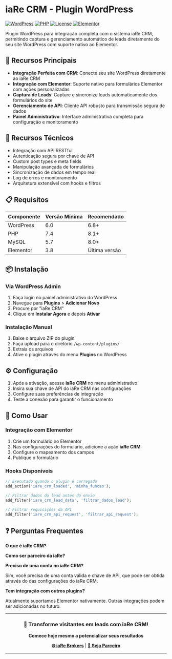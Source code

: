 # iaRe CRM - Plugin WordPress

[![WordPress](https://img.shields.io/badge/WordPress-6.0+-blue.svg)](https://wordpress.org/)
[![PHP](https://img.shields.io/badge/PHP-7.4+-purple.svg)](https://php.net/)
[![License](https://img.shields.io/badge/License-GPL%20v2+-green.svg)](https://www.gnu.org/licenses/gpl-2.0.html)
[![Elementor](https://img.shields.io/badge/Elementor-Compatible-orange.svg)](https://elementor.com/)

Plugin WordPress para integração completa com o sistema iaRe CRM, permitindo captura e gerenciamento automático de leads diretamente do seu site WordPress com suporte nativo ao Elementor.

## 🚀 Recursos Principais

- **Integração Perfeita com CRM**: Conecte seu site WordPress diretamente ao iaRe CRM
- **Integração com Elementor**: Suporte nativo para formulários Elementor com ações personalizadas
- **Captura de Leads**: Capture e sincronize leads automaticamente dos formulários do site
- **Gerenciamento de API**: Cliente API robusto para transmissão segura de dados
- **Painel Administrativo**: Interface administrativa completa para configuração e monitoramento

## 🔧 Recursos Técnicos

- Integração com API RESTful
- Autenticação segura por chave de API
- Custom post types e meta fields
- Manipulação avançada de formulários
- Sincronização de dados em tempo real
- Log de erros e monitoramento
- Arquitetura extensível com hooks e filtros

## 📋 **Requisitos**

| Componente | Versão Mínima | Recomendado |
|------------|---------------|-------------|
| WordPress | 6.0 | 6.8+ |
| PHP | 7.4 | 8.1+ |
| MySQL | 5.7 | 8.0+ |
| Elementor | 3.8 | Última versão |

## 📦 Instalação

### Via WordPress Admin

1. Faça login no painel administrativo do WordPress
2. Navegue para **Plugins** > **Adicionar Novo**
3. Procure por "iaRe CRM"
4. Clique em **Instalar Agora** e depois **Ativar**

### Instalação Manual

1. Baixe o arquivo ZIP do plugin
2. Faça upload para o diretório `/wp-content/plugins/`
3. Extraia os arquivos
4. Ative o plugin através do menu **Plugins** no WordPress

## ⚙️ Configuração

1. Após a ativação, acesse **iaRe CRM** no menu administrativo
2. Insira sua chave de API do iaRe CRM nas configurações
3. Configure suas preferências de integração
4. Teste a conexão para garantir o funcionamento

## 🎯 Como Usar

### Integração com Elementor

1. Crie um formulário no Elementor
2. Nas configurações do formulário, adicione a ação **iaRe CRM**
3. Configure o mapeamento dos campos
4. Publique o formulário

### Hooks Disponíveis

```php
// Executado quando o plugin é carregado
add_action('iare_crm_loaded', 'minha_funcao');

// Filtrar dados do lead antes do envio
add_filter('iare_crm_lead_data', 'filtrar_dados_lead');

// Filtrar requisições da API
add_filter('iare_crm_api_request', 'filtrar_api_request');
```

## ❓ Perguntas Frequentes

**O que é iaRe CRM?**	

**Como ser parceiro da iaRe?**

**Preciso de uma conta no iaRe CRM?**

Sim, você precisa de uma conta válida e chave de API, que pode ser obtida através do das configurações do iaRe CRM.

**Tem integração com outros plugins?**

Atualmente suportamos Elementor nativamente. Outras integrações podem ser adicionadas no futuro.

---

<div align="center">

### 🚀 **Transforme visitantes em leads com iaRe CRM!**

**Comece hoje mesmo a potencializar seus resultados**

[**🌐 iaRe Brokers**](https://iarebrokers.com.br) | [**🤝 Seja Parceiro**](https://iare.me/seja-parceiro)

</div>

---